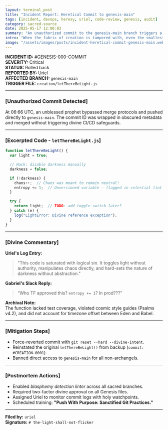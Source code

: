 ```yaml
---
layout: terminal_post
title: "Incident Report: Heretical Commit to genesis-main"
tags: [incident, devops, heresy, uriel, code-review, genesis, audit]
category: sacred-source
date: 2025-05-17 12:00:03
summary: "An unauthorized commit to the genesis-main branch triggers a critical incident and a full audit of creation protocols."
intro: "When the fabric of creation is tampered with, even the smallest unauthorized change can ripple across the cosmos. This incident report delves into a critical breach of the `genesis-main` branch, where divine safeguards were bypassed, leading to chaos in the celestial codebase."
image: "/assets/images/posts/incident-heretical-commit-genesis-main.webp"
---
```


**INCIDENT ID:** #GENESIS-000-COMMIT  
**SEVERITY:** Critical  
**STATUS:** Rolled back  
**REPORTED BY:** Uriel  
**AFFECTED BRANCH:** `genesis-main`  
**TRIGGER FILE:** `creation/letThereBeLight.js`

---

### [Unauthorized Commit Detected]

At 06:66 UTC, an unblessed prophet bypassed merge protocols and pushed directly to `genesis-main`. The commit ID was wrapped in obscured metadata and merged without triggering divine CI/CD safeguards.

---

### [Excerpted Code - `letThereBeLight.js`]
```js
function letThereBeLight() {
  var light = true;

  // Hack: disable darkness manually
  darkness = false;

  if (!darkness) {
    chaos++;  // Chaos was meant to remain neutral!
    entropy += 1;  // Unversioned variable — flagged in celestial lint
  }

  try {
    return light;  // TODO: add toggle switch later?
  } catch (e) {
    log("LightError: Divine reference exception");
  }
}
```

---

### [Divine Commentary]

**Uriel's Log Entry:**  
> "This code is saturated with logical sin. It toggles light without authority, manipulates chaos directly, and hard-sets the nature of darkness without abstraction."

**Gabriel's Slack Reply:**  
> “Who TF approved this? `entropy += 1`? In prod???”

**Archival Note:**  
The function lacked test coverage, violated cosmic style guides (Psalms v4.2), and did not account for timezone offset between Eden and Babel.

---

### [Mitigation Steps]

- Force-reverted commit with `git reset --hard --divine-intent`.  
- Reinstated the original `letThereBeLight()` from backup (`commit: #CREATION-0001`).  
- Banned direct access to `genesis-main` for all non-archangels.

---

### [Postmortem Actions]

- Enabled *blasphemy detection linter* across all sacred branches.  
- Required two-factor divine approval on all Genesis files.  
- Assigned Uriel to monitor commit logs with holy watchpoints.  
- Scheduled training: **"Push With Purpose: Sanctified Git Practices."**

---

**Filed by:** `uriel`  
**Signature:** `# the-light-shall-not-flicker`
